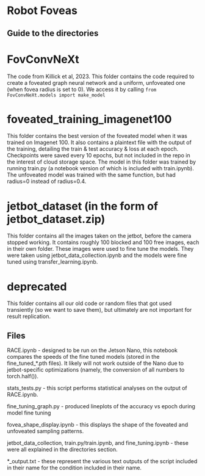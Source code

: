 # Robot Foveas

## Guide to the directories

# FovConvNeXt
The code from Killick et al, 2023. This folder contains the code required to create a foveated graph neural network and a uniform, unfoveated one (when fovea radius is set to 0). We access it by calling `from FovConvNeXt.models import make_model`

# foveated_training_imagenet100
This folder contains the best version of the foveated model when it was trained on Imagenet 100. It also contains a plaintext file with the output of the training, detailing the train & test accuracy & loss at each epoch. Checkpoints were saved every 10 epochs, but not included in the repo in the interest of cloud storage space. The model in this folder was trained by running train.py (a notebook version of which is included with train.ipynb). The unfoveated model was trained with the same function, but had radius=0 instead of radius=0.4.

# jetbot_dataset (in the form of jetbot_dataset.zip)
This folder contains all the images taken on the jetbot, before the camera stopped working. It contains roughly 100 blocked and 100 free images, each in their own folder. These images were used to fine tune the models. They were taken using jetbot_data_collection.ipynb and the models were fine tuned using transfer_learning.ipynb.

# deprecated
This folder contains all our old code or random files that got used transiently (so we want to save them), but ultimately are not important for result replication.

## Files

RACE.ipynb - designed to be run on the Jetson Nano, this notebook compares the speeds of the fine tuned models (stored in the fine_tuned_*.pth files). It likely will not work outside of the Nano due to jetbot-specific optimizations (namely, the conversion of all numbers to torch.half()).

stats_tests.py - this script performs statistical analyses on the output of RACE.ipynb.

fine_tuning_graph.py - produced lineplots of the accuracy vs epoch during model fine tuning

fovea_shape_display.ipynb - this displays the shape of the foveated and unfoveated sampling patterns.

jetbot_data_collection, train.py/train.ipynb, and fine_tuning.ipynb - these were all explained in the directories section.

*_output.txt - these represent the various text outputs of the script included in their name for the condition included in their name.
